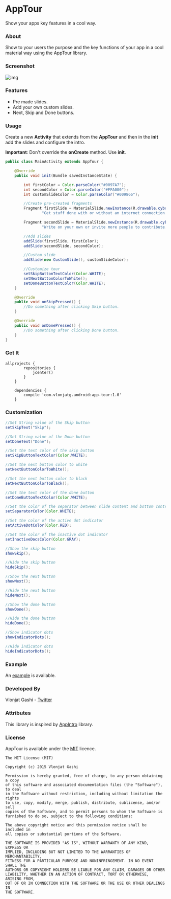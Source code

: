 # AppTour
Show your apps key features in a cool way.

### About

Show to your users the purpose and the key functions of your app in a cool material way using the AppTour library.

### Screenshot

![img](http://i.imgur.com/fG2aNUn.gif)

### Features

- Pre made slides.
- Add your own custom slides.
- Next, Skip and Done buttons.

### Usage

Create a new **Activity** that extends from the **AppTour** and then in the **init** add the slides and configure the intro.

**Important**: Don't override the **onCreate** method. Use **init**.

```java
public class MainActivity extends AppTour {

    @Override
    public void init(Bundle savedInstanceState) {

        int firstColor = Color.parseColor("#0097A7");
        int secondColor = Color.parseColor("#FFA000");
        int customSlideColor = Color.parseColor("#009866");

        //Create pre-created fragments
        Fragment firstSlide = MaterialSlide.newInstance(R.drawable.cybr, "Presentations on the go",
                "Get stuff done with or without an internet connection.", Color.WHITE, Color.WHITE);

        Fragment secondSlide = MaterialSlide.newInstance(R.drawable.cybr, "Share and edit together",
                "Write on your own or invite more people to contribute.", Color.WHITE, Color.WHITE);

        //Add slides
        addSlide(firstSlide, firstColor);
        addSlide(secondSlide, secondColor);

        //Custom slide
        addSlide(new CustomSlide(), customSlideColor);

        //Customize tour
        setSkipButtonTextColor(Color.WHITE);
        setNextButtonColorToWhite();
        setDoneButtonTextColor(Color.WHITE);
    }

    @Override
    public void onSkipPressed() {
        //Do something after clicking Skip button.
    }

    @Override
    public void onDonePressed() {
        //Do something after clicking Done button.
    }
}
```

### Get It

```
allprojects {
        repositories {
            jcenter()
        }
    }

    dependencies {
        compile 'com.vlonjatg.android:app-tour:1.0'
    }
```

### Customization

```java
//Set String value of the Skip button
setSkipText("Skip");

//Set String value of the Done button
setDoneText("Done");

//Set the text color of the skip button
setSkipButtonTextColor(Color.WHITE);

//Set the next button color to white
setNextButtonColorToWhite();

//Set the next button color to black
setNextButtonColorToBlack();

//Set the text color of the done button
setDoneButtonTextColor(Color.WHITE);

//Set the color of the separator between slide content and bottom controls
setSeparatorColor(Color.WHITE);

//Set the color of the active dot indicator
setActiveDotColor(Color.RED);

//Set the color of the inactive dot indicator
setInactiveDocsColor(Color.GRAY);

//Show the skip button
showSkip();

//Hide the skip button
hideSkip();

//Show the next button
showNext();

//Hide the next button
hideNext();

//Show the done button
showDone();

//Hide the done button
hideDone();

//Show indicator dots
showIndicatorDots();

//Hide indicator dots
hideIndicatorDots();
```

### Example

An [example](https://github.com/vlonjatg/AppTour/tree/master/sample) is available.

### Developed By

Vlonjat Gashi - [Twitter](https://twitter.com/vlonjatg)

### Attributes

This library is inspired by [AppIntro](https://github.com/PaoloRotolo/AppIntro) library.

### License

AppTour is available under the [MIT](http://opensource.org/licenses/MIT) licence.

```
The MIT License (MIT)

Copyright (c) 2015 Vlonjat Gashi

Permission is hereby granted, free of charge, to any person obtaining a copy
of this software and associated documentation files (the "Software"), to deal
in the Software without restriction, including without limitation the rights
to use, copy, modify, merge, publish, distribute, sublicense, and/or sell
copies of the Software, and to permit persons to whom the Software is
furnished to do so, subject to the following conditions:

The above copyright notice and this permission notice shall be included in
all copies or substantial portions of the Software.

THE SOFTWARE IS PROVIDED "AS IS", WITHOUT WARRANTY OF ANY KIND, EXPRESS OR
IMPLIED, INCLUDING BUT NOT LIMITED TO THE WARRANTIES OF MERCHANTABILITY,
FITNESS FOR A PARTICULAR PURPOSE AND NONINFRINGEMENT. IN NO EVENT SHALL THE
AUTHORS OR COPYRIGHT HOLDERS BE LIABLE FOR ANY CLAIM, DAMAGES OR OTHER
LIABILITY, WHETHER IN AN ACTION OF CONTRACT, TORT OR OTHERWISE, ARISING FROM,
OUT OF OR IN CONNECTION WITH THE SOFTWARE OR THE USE OR OTHER DEALINGS IN
THE SOFTWARE.
```
